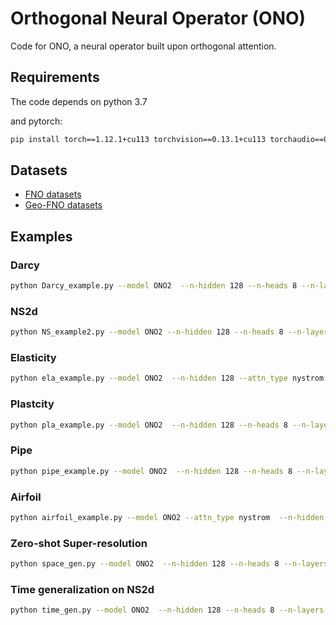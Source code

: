 # Orthogonal Neural Operator (ONO)
Code for ONO, a neural operator built upon orthogonal attention.

## Requirements
The code depends on python 3.7

and pytorch:
```bash
pip install torch==1.12.1+cu113 torchvision==0.13.1+cu113 torchaudio==0.12.1 --extra-index-url https://download.pytorch.org/whl/cu113
```


## Datasets
- [FNO datasets](https://drive.google.com/drive/folders/1UnbQh2WWc6knEHbLn-ZaXrKUZhp7pjt-)
- [Geo-FNO datasets](https://drive.google.com/drive/folders/1YBuaoTdOSr_qzaow-G-iwvbUI7fiUzu8?usp=sharing)


## Examples

### Darcy
```bash
python Darcy_example.py --model ONO2  --n-hidden 128 --n-heads 8 --n-layers 10 --lr 0.001 --use_tb 1 --attn_type nystrom --max_grad_norm 0.1 --orth 1 --psi_dim 32 --batch-size 4 --mlp_ratio 2
```

### NS2d
```bash
python NS_example2.py --model ONO2 --n-hidden 128 --n-heads 8 --n-layers 8 --lr 0.001 --use_tb 1 --max_grad_norm 0.1 --orth 1 --psi_dim 16 --batch-size 8
```

### Elasticity
```bash
python ela_example.py --model ONO2  --n-hidden 128 --attn_type nystrom  --n-heads 8 --n-layers 8 --lr 0.001 --use_tb 1 --max_grad_norm 0.1 --orth 1 --psi_dim 8 --batch-size 8
```

### Plastcity
```bash
python pla_example.py --model ONO2  --n-hidden 128 --n-heads 8 --n-layers 8 --lr 0.001 --use_tb 1 --max_grad_norm 0.1 --orth 1 --psi_dim 8 --batch-size 8
```

### Pipe
```bash
python pipe_example.py --model ONO2  --n-hidden 128 --n-heads 8 --n-layers 8 --lr 0.001 --use_tb 1 --max_grad_norm 0.1 --orth 1 --psi_dim 8 --batch-size 2 --attn_type nystrom
```

### Airfoil
```bash
python airfoil_example.py --model ONO2 --attn_type nystrom  --n-hidden 128 --n-heads 8 --n-layers 6 --lr 0.001 --use_tb 1 --max_grad_norm 0.1 --orth 1 --psi_dim 8 --batch-size 4
```

### Zero-shot Super-resolution
```bash
python space_gen.py --model ONO2  --n-hidden 128 --n-heads 8 --n-layers 8 --lr 0.001 --use_tb 1 --max_grad_norm 0.1 --orth 1 --psi_dim 16 --batch-size 8
```

### Time generalization on NS2d
```bash
python time_gen.py --model ONO2  --n-hidden 128 --n-heads 8 --n-layers 8 --lr 0.001 --use_tb 1 --max_grad_norm 0.1 --orth 1 --psi_dim 8 --batch-size 8
